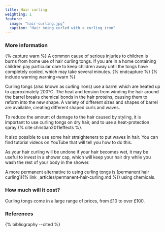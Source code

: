 ```yaml
---
title: Hair curling
weighting: 1
feature:
  image: "hair-curling.jpg"
  caption: "Hair being curled with a curling iron"
---
```


### More information

{% capture warn %}
A common cause of serious injuries to children is burns from home use of hair curling tongs. If you are in a home containing children pay particular care to keep children away until the tongs have completely cooled, which may take several minutes.
{% endcapture %}
{% include warning warning=warn %}

Curling tongs (also known as curling irons) use a barrel which are heated up to approximately 200°C. The heat and tension from winding the hair around the barrel breaks chemical bonds in the hair proteins, causing them to reform into the new shape. A variety of different sizes and shapes of barrel are available, creating different shaped curls and waves.

To reduce the amount of damage to the hair caused by styling, it is important to use curling tongs on dry hair, and to use a heat-protection spray {% cite christian2011effects %}.

It also possible to use some hair straighteners to put waves in hair. You can find tutorial videos on YouTube that will tell you how to do this.

As your hair curling will be undone if your hair becomes wet, it may be useful to invest in a shower cap, which will keep your hair dry while you wash the rest of your body in the shower.

A more permanent alternative to using curling tongs is [permanent hair curling]({% link _articles/permanent-hair-curling.md %}) using chemicals.

### How much will it cost?

Curling tongs come in a large range of prices, from £10 to over £100.

### References

{% bibliography --cited %}